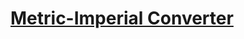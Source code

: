 # [Metric-Imperial Converter](https://www.freecodecamp.org/learn/quality-assurance/quality-assurance-projects/metric-imperial-converter)